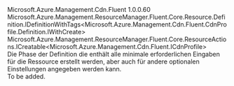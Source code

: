 <Type Name="IWithCreate" FullName="Microsoft.Azure.Management.Cdn.Fluent.CdnProfile.Definition.IWithCreate">
  <TypeSignature Language="C#" Value="public interface IWithCreate : Microsoft.Azure.Management.ResourceManager.Fluent.Core.Resource.Definition.IDefinitionWithTags&lt;Microsoft.Azure.Management.Cdn.Fluent.CdnProfile.Definition.IWithCreate&gt;, Microsoft.Azure.Management.ResourceManager.Fluent.Core.ResourceActions.ICreatable&lt;Microsoft.Azure.Management.Cdn.Fluent.ICdnProfile&gt;" />
  <TypeSignature Language="ILAsm" Value=".class public interface auto ansi abstract IWithCreate implements class Microsoft.Azure.Management.ResourceManager.Fluent.Core.Resource.Definition.IDefinitionWithTags`1&lt;class Microsoft.Azure.Management.Cdn.Fluent.CdnProfile.Definition.IWithCreate&gt;, class Microsoft.Azure.Management.ResourceManager.Fluent.Core.ResourceActions.ICreatable`1&lt;class Microsoft.Azure.Management.Cdn.Fluent.ICdnProfile&gt;, class Microsoft.Azure.Management.ResourceManager.Fluent.Core.ResourceActions.IIndexable" />
  <TypeSignature Language="DocId" Value="T:Microsoft.Azure.Management.Cdn.Fluent.CdnProfile.Definition.IWithCreate" />
  <TypeSignature Language="VB.NET" Value="Public Interface IWithCreate&#xA;Implements ICreatable(Of ICdnProfile), IDefinitionWithTags(Of IWithCreate)" />
  <TypeSignature Language="F#" Value="type IWithCreate = interface&#xA;    interface ICreatable&lt;ICdnProfile&gt;&#xA;    interface IIndexable&#xA;    interface IDefinitionWithTags&lt;IWithCreate&gt;" />
  <AssemblyInfo>
    <AssemblyName>Microsoft.Azure.Management.Cdn.Fluent</AssemblyName>
    <AssemblyVersion>1.0.0.60</AssemblyVersion>
  </AssemblyInfo>
  <Interfaces>
    <Interface>
      <InterfaceName>Microsoft.Azure.Management.ResourceManager.Fluent.Core.Resource.Definition.IDefinitionWithTags&lt;Microsoft.Azure.Management.Cdn.Fluent.CdnProfile.Definition.IWithCreate&gt;</InterfaceName>
    </Interface>
    <Interface>
      <InterfaceName>Microsoft.Azure.Management.ResourceManager.Fluent.Core.ResourceActions.ICreatable&lt;Microsoft.Azure.Management.Cdn.Fluent.ICdnProfile&gt;</InterfaceName>
    </Interface>
  </Interfaces>
  <Docs>
    <summary>
            Die Phase der Definition die enthält alle minimale erforderlichen Eingaben für die Ressource erstellt werden, aber auch für andere optionalen Einstellungen angegeben werden kann.
            </summary>
    <remarks>To be added.</remarks>
  </Docs>
  <Members />
</Type>